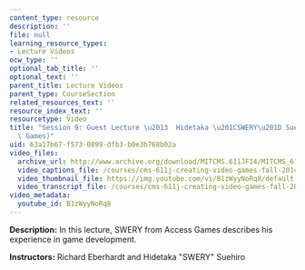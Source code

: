 ```yaml
---
content_type: resource
description: ''
file: null
learning_resource_types:
- Lecture Videos
ocw_type: ''
optional_tab_title: ''
optional_text: ''
parent_title: Lecture Videos
parent_type: CourseSection
related_resources_text: ''
resource_index_text: ''
resourcetype: Video
title: "Session 9: Guest Lecture \u2013  Hidetaka \u201CSWERY\u201D Suehiro (Access\
  \ Games)"
uid: 63a17b67-f573-0899-dfb3-b0e3b768b02a
video_files:
  archive_url: http://www.archive.org/download/MITCMS.611JF14/MITCMS_611JF14_lec09_300k.mp4
  video_captions_file: /courses/cms-611j-creating-video-games-fall-2014/0c5e5460b4f1534aa388e1b794281a56_B1zWyyNoRq8.vtt
  video_thumbnail_file: https://img.youtube.com/vi/B1zWyyNoRq8/default.jpg
  video_transcript_file: /courses/cms-611j-creating-video-games-fall-2014/1ae8d93b905da1d6559a884c89e8a15a_B1zWyyNoRq8.pdf
video_metadata:
  youtube_id: B1zWyyNoRq8
---
```


**Description:** In this lecture, SWERY from Access Games describes his experience in game development.

**Instructors:** Richard Eberhardt and Hidetaka "SWERY" Suehiro